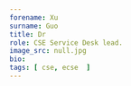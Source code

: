 ```yaml
---
forename: Xu
surname: Guo
title: Dr
role: CSE Service Desk lead.
image_src: null.jpg
bio: 
tags: [ cse, ecse  ] 
---
```

